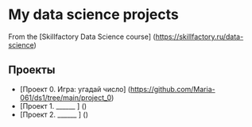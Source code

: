 # My data science projects 
From the [Skillfactory Data Science course] (https://skillfactory.ru/data-science)

## Проекты

* [Проект 0. Игра: угадай число] (https://github.com/Maria-061/ds1/tree/main/project_0)
* [Проект 1. ______ ] ()
* [Проект 2. ______ ] ()